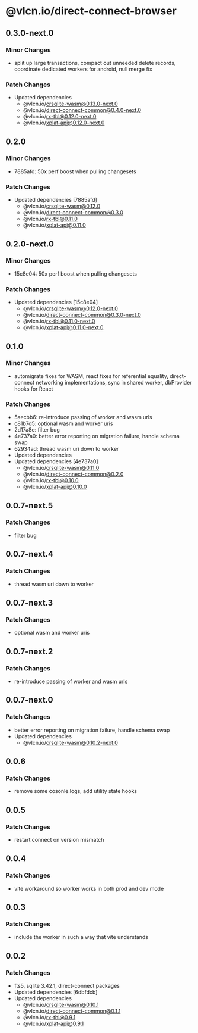 # @vlcn.io/direct-connect-browser

## 0.3.0-next.0

### Minor Changes

- split up large transactions, compact out unneeded delete records, coordinate dedicated workers for android, null merge fix

### Patch Changes

- Updated dependencies
  - @vlcn.io/crsqlite-wasm@0.13.0-next.0
  - @vlcn.io/direct-connect-common@0.4.0-next.0
  - @vlcn.io/rx-tbl@0.12.0-next.0
  - @vlcn.io/xplat-api@0.12.0-next.0

## 0.2.0

### Minor Changes

- 7885afd: 50x perf boost when pulling changesets

### Patch Changes

- Updated dependencies [7885afd]
  - @vlcn.io/crsqlite-wasm@0.12.0
  - @vlcn.io/direct-connect-common@0.3.0
  - @vlcn.io/rx-tbl@0.11.0
  - @vlcn.io/xplat-api@0.11.0

## 0.2.0-next.0

### Minor Changes

- 15c8e04: 50x perf boost when pulling changesets

### Patch Changes

- Updated dependencies [15c8e04]
  - @vlcn.io/crsqlite-wasm@0.12.0-next.0
  - @vlcn.io/direct-connect-common@0.3.0-next.0
  - @vlcn.io/rx-tbl@0.11.0-next.0
  - @vlcn.io/xplat-api@0.11.0-next.0

## 0.1.0

### Minor Changes

- automigrate fixes for WASM, react fixes for referential equality, direct-connect networking implementations, sync in shared worker, dbProvider hooks for React

### Patch Changes

- 5aecbb6: re-introduce passing of worker and wasm urls
- c81b7d5: optional wasm and worker uris
- 2d17a8e: filter bug
- 4e737a0: better error reporting on migration failure, handle schema swap
- 62934ad: thread wasm uri down to worker
- Updated dependencies
- Updated dependencies [4e737a0]
  - @vlcn.io/crsqlite-wasm@0.11.0
  - @vlcn.io/direct-connect-common@0.2.0
  - @vlcn.io/rx-tbl@0.10.0
  - @vlcn.io/xplat-api@0.10.0

## 0.0.7-next.5

### Patch Changes

- filter bug

## 0.0.7-next.4

### Patch Changes

- thread wasm uri down to worker

## 0.0.7-next.3

### Patch Changes

- optional wasm and worker uris

## 0.0.7-next.2

### Patch Changes

- re-introduce passing of worker and wasm urls

## 0.0.7-next.0

### Patch Changes

- better error reporting on migration failure, handle schema swap
- Updated dependencies
  - @vlcn.io/crsqlite-wasm@0.10.2-next.0

## 0.0.6

### Patch Changes

- remove some cosonle.logs, add utility state hooks

## 0.0.5

### Patch Changes

- restart connect on version mismatch

## 0.0.4

### Patch Changes

- vite workaround so worker works in both prod and dev mode

## 0.0.3

### Patch Changes

- include the worker in such a way that vite understands

## 0.0.2

### Patch Changes

- fts5, sqlite 3.42.1, direct-connect packages
- Updated dependencies [6dbfdcb]
- Updated dependencies
  - @vlcn.io/crsqlite-wasm@0.10.1
  - @vlcn.io/direct-connect-common@0.1.1
  - @vlcn.io/rx-tbl@0.9.1
  - @vlcn.io/xplat-api@0.9.1
